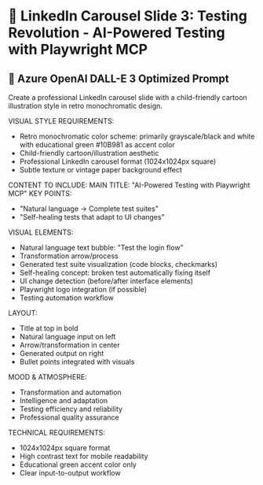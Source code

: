 # 🎨 LinkedIn Carousel Slide 3: Testing Revolution - AI-Powered Testing with Playwright MCP

## 📝 Azure OpenAI DALL-E 3 Optimized Prompt

Create a professional LinkedIn carousel slide with a child-friendly cartoon illustration style in retro monochromatic design.

VISUAL STYLE REQUIREMENTS:
- Retro monochromatic color scheme: primarily grayscale/black and white with educational green #10B981 as accent color
- Child-friendly cartoon/illustration aesthetic
- Professional LinkedIn carousel format (1024x1024px square)
- Subtle texture or vintage paper background effect

CONTENT TO INCLUDE:
MAIN TITLE: "AI-Powered Testing with Playwright MCP"
KEY POINTS: 
- "Natural language → Complete test suites"
- "Self-healing tests that adapt to UI changes"

VISUAL ELEMENTS:
- Natural language text bubble: "Test the login flow"
- Transformation arrow/process
- Generated test suite visualization (code blocks, checkmarks)
- Self-healing concept: broken test automatically fixing itself
- UI change detection (before/after interface elements)
- Playwright logo integration (if possible)
- Testing automation workflow

LAYOUT:
- Title at top in bold
- Natural language input on left
- Arrow/transformation in center
- Generated output on right
- Bullet points integrated with visuals

MOOD & ATMOSPHERE:
- Transformation and automation
- Intelligence and adaptation
- Testing efficiency and reliability
- Professional quality assurance

TECHNICAL REQUIREMENTS:
- 1024x1024px square format
- High contrast text for mobile readability
- Educational green accent color only
- Clear input-to-output workflow